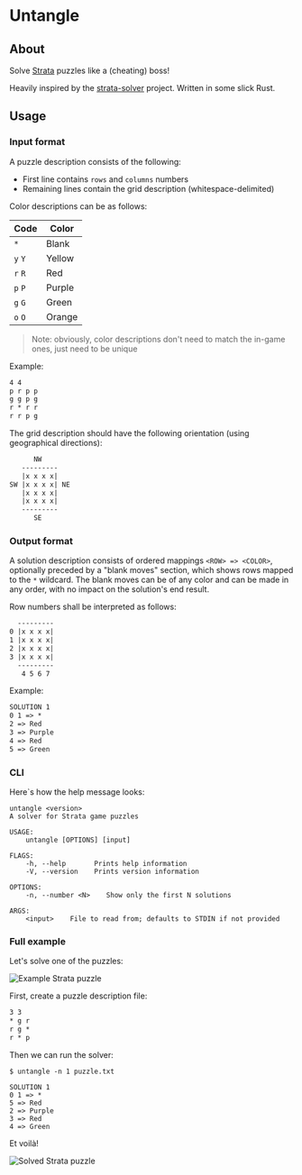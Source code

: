 # Untangle

## About

Solve [Strata](http://www.graveck.com/strata/) puzzles like a (cheating) boss!

Heavily inspired by the [strata-solver](https://github.com/tranzystorek-io/strata-solver) project.
Written in some slick Rust.

## Usage

### Input format

A puzzle description consists of the following:

- First line contains `rows` and `columns` numbers
- Remaining lines contain the grid description (whitespace-delimited)

Color descriptions can be as follows:

|Code   |Color    |
|-------|---------|
|`*`    |Blank    |
|`y` `Y`|Yellow   |
|`r` `R`|Red      |
|`p` `P`|Purple   |
|`g` `G`|Green    |
|`o` `O`|Orange   |

> Note: obviously, color descriptions don't need to match the in-game ones, just need to be unique

Example:

```txt
4 4
p r p p
g g p g
r * r r
r r p g
```

The grid description should have the following orientation (using geographical directions):

```txt
      NW
   ---------
   |x x x x|
SW |x x x x| NE
   |x x x x|
   |x x x x|
   ---------
      SE
```

### Output format

A solution description consists of ordered mappings `<ROW> => <COLOR>`,
optionally preceded by a "blank moves" section, which shows rows mapped to the `*` wildcard.
The blank moves can be of any color and can be made in any order, with no impact on the solution's end result.

Row numbers shall be interpreted as follows:

```txt
  ---------
0 |x x x x|
1 |x x x x|
2 |x x x x|
3 |x x x x|
  ---------
   4 5 6 7
```

Example:

```txt
SOLUTION 1
0 1 => *
2 => Red
3 => Purple
4 => Red
5 => Green
```

### CLI

Here`s how the help message looks:

```console
untangle <version>
A solver for Strata game puzzles

USAGE:
    untangle [OPTIONS] [input]

FLAGS:
    -h, --help       Prints help information
    -V, --version    Prints version information

OPTIONS:
    -n, --number <N>    Show only the first N solutions

ARGS:
    <input>    File to read from; defaults to STDIN if not provided
```

### Full example

Let's solve one of the puzzles:

![Example Strata puzzle](img/strata_level.jpg)

First, create a puzzle description file:

```txt
3 3
* g r
r g *
r * p
```

Then we can run the solver:

```console
$ untangle -n 1 puzzle.txt

SOLUTION 1
0 1 => *
5 => Red
2 => Purple
3 => Red
4 => Green
```

Et voilà!

![Solved Strata puzzle](img/strata_solved.jpg)
